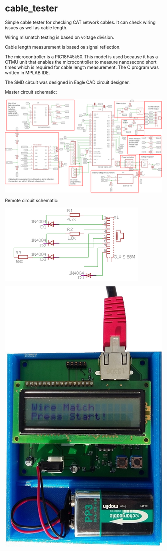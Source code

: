 # cable_tester

Simple cable tester for checking CAT network cables. It can check wiring issues as well as cable length.

Wiring mismatch testing is based on voltage division.

Cable length measurement is based on signal reflection.

The microcontroller is a PIC18F45k50. This model is used because it has a CTMU unit that enables the 
microcontroller to measure nanosecond short times which is required for cable length measurement. 
The C program was written in MPLAB IDE.

The SMD circuit was designed in Eagle CAD circuit designer.

Master circuit schematic:

![Alt text](eagleCAD/master/circuit_schematic_master.png?raw=true "Circuit schematic")

Remote circuit schematic:

![Alt text](eagleCAD/remote/circuit_schematic_remote.png?raw=true "Circuit schematic")

![Alt text](eagleCAD/master/cable_tester_master.jpg?raw=true "Device")